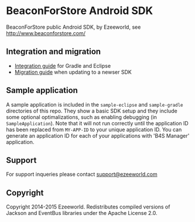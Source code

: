 BeaconForStore Android SDK
===============

BeaconForStore public Android SDK, by Ezeeworld, see http://www.beaconforstore.com/

## Integration and migration

- [Integration guide](https://github.com/ezeeworld/B4S-Android-SDK/wiki/Integration-guide) for Gradle and Eclipse
- [Migration guide](https://github.com/ezeeworld/B4S-Android-SDK/wiki/Migration-guide) when updating to a newser SDK

## Sample application

A sample application is included in the `sample-eclipse` and `sample-gradle` directories of this repo. They show a basic SDK setup and they include some optional optimalizations, such as enabling debugging (in `SampleApplication`). Note that it will not run correctly until the application ID has been replaced from `MY-APP-ID` to your unique application ID. You can generate an application ID for each of your applications with 'B4S Manager' application.

## Support

For support inqueries please contact support@ezeeworld.com

## Copyright

Copyright 2014-2015 Ezeeworld. Redistributes compiled versions of Jackson and EventBus libraries under the Apache License 2.0.
